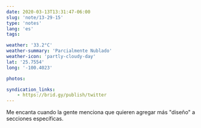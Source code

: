 ```yaml
---
date: 2020-03-13T13:31:47-06:00
slug: 'note/13-29-15'
type: 'notes'
lang: 'es'
tags:

weather: '33.2°C'
weather-summary: 'Parcialmente Nublado'
weather-icon: 'partly-cloudy-day'
lat: '25.7554'
long: '-100.4023'

photos:

syndication_links:
    - https://brid.gy/publish/twitter
---
```

Me encanta cuando la gente menciona que quieren agregar más "diseño" a secciones específicas. 